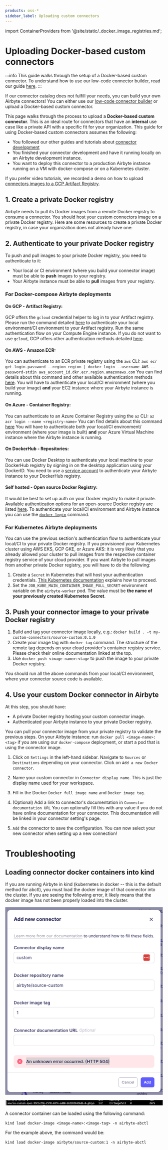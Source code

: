 ```yaml
---
products: oss-*
sidebar_label: Uploading custom connectors
---
```


import ContainerProviders from '@site/static/\_docker_image_registries.md';

# Uploading Docker-based custom connectors

:::info
This guide walks through the setup of a Docker-based custom connector. To understand how to use our low-code connector builder, read our guide [here](/platform/connector-development/connector-builder-ui/overview).
:::

If our connector catalog does not fulfill your needs, you can build your own Airbyte connectors! You can either use our [low-code connector builder](/platform/connector-development/connector-builder-ui/overview) or upload a Docker-based custom connector.

This page walks through the process to upload a **Docker-based custom connector**. This is an ideal route for connectors that have an **internal** use case like a private API with a specific fit for your organization. This guide for using Docker-based custom connectors assumes the following:

- You followed our other guides and tutorials about [connector development](/platform/connector-development/connector-builder-ui/overview)
- You finished your connector development and have it running locally on an Airbyte development instance.
- You want to deploy this connector to a production Airbyte instance running on a VM with docker-compose or on a Kubernetes cluster.

If you prefer video tutorials, we recorded a demo on how to upload [connectors images to a GCP Artifact Registry](https://www.youtube.com/watch?v=4YF20PODv30&ab_channel=Airbyte).

## 1. Create a private Docker registry

Airbyte needs to pull its Docker images from a remote Docker registry to consume a connector.
You should host your custom connectors image on a private Docker registry.
Here are some resources to create a private Docker registry, in case your organization does not already have one:

<ContainerProviders/>

## 2. Authenticate to your private Docker registry

To push and pull images to your private Docker registry, you need to authenticate to it:

- Your local or CI environment (where you build your connector image) must be able to **push** images to your registry.
- Your Airbyte instance must be able to **pull** images from your registry.

### For Docker-compose Airbyte deployments

#### On GCP - Artifact Registry:

GCP offers the `gcloud` credential helper to log in to your Artifact registry.
Please run the command detailed [here](https://cloud.google.com/artifact-registry/docs/docker/quickstart#auth) to authenticate your local environment/CI environment to your Artifact registry.
Run the same authentication flow on your Compute Engine instance.
If you do not want to use `gcloud`, GCP offers other authentication methods detailed [here](https://cloud.google.com/artifact-registry/docs/docker/authentication).

#### On AWS - Amazon ECR:

You can authenticate to an ECR private registry using the `aws` CLI:
`aws ecr get-login-password --region region | docker login --username AWS --password-stdin aws_account_id.dkr.ecr.region.amazonaws.com`
You can find details about this command and other available authentication methods [here](https://docs.aws.amazon.com/AmazonECR/latest/userguide/registry_auth.html).
You will have to authenticate your local/CI environment (where you build your image) **and** your EC2 instance where your Airbyte instance is running.

#### On Azure - Container Registry:

You can authenticate to an Azure Container Registry using the `az` CLI:
`az acr login --name <registry-name>`
You can find details about this command [here](https://docs.microsoft.com/en-us/azure/container-registry/container-registry-get-started-portal#:~:text=Azure%20Container%20Registry%20is%20a,container%20images%20and%20related%20artifacts.&text=Then,%20use%20Docker%20commands%20to,the%20image%20from%20your%20registry.)
You will have to authenticate both your local/CI environment/ environment (where your image is built) **and** your Azure Virtual Machine instance where the Airbyte instance is running.

#### On DockerHub - Repositories:

You can use Docker Desktop to authenticate your local machine to your DockerHub registry by signing in on the desktop application using your DockerID.
You need to use a [service account](https://docs.docker.com/docker-hub/service-accounts/) to authenticate your Airbyte instance to your DockerHub registry.

#### Self hosted - Open source Docker Registry:

It would be best to set up auth on your Docker registry to make it private. Available authentication options for an open-source Docker registry are listed [here](https://docs.docker.com/registry/configuration/#auth).
To authenticate your local/CI environment and Airbyte instance you can use the [`docker login`](https://docs.docker.com/engine/reference/commandline/login/) command.

### For Kubernetes Airbyte deployments

You can use the previous section's authentication flow to authenticate your local/CI to your private Docker registry.
If you provisioned your Kubernetes cluster using AWS EKS, GCP GKE, or Azure AKS: it is very likely that you already allowed your cluster to pull images from the respective container registry service of your cloud provider.
If you want Airbyte to pull images from another private Docker registry, you will have to do the following:

1. Create a `Secret` in Kubernetes that will host your authentication credentials. [This Kubernetes documentation](https://kubernetes.io/docs/tasks/configure-pod-container/pull-image-private-registry/) explains how to proceed.
2. Set the `JOB_KUBE_MAIN_CONTAINER_IMAGE_PULL_SECRET` environment variable on the `airbyte-worker` pod. The value must be **the name of your previously created Kubernetes Secret**.

## 3. Push your connector image to your private Docker registry

1. Build and tag your connector image locally, e.g.: `docker build . -t my-custom-connectors/source-custom:0.1.0`
2. Create your image tag with `docker tag` command. The structure of the remote tag depends on your cloud provider's container registry service. Please check their online documentation linked at the top.
3. Use `docker push <image-name>:<tag>` to push the image to your private Docker registry.

You should run all the above commands from your local/CI environment, where your connector source code is available.

## 4. Use your custom Docker connector in Airbyte

At this step, you should have:

- A private Docker registry hosting your custom connector image.
- Authenticated your Airbyte instance to your private Docker registry.

You can pull your connector image from your private registry to validate the previous steps. On your Airbyte instance: run `docker pull <image-name>:<tag>` if you are using our `docker-compose` deployment, or start a pod that is using the connector image.

1. Click on `Settings` in the left-hand sidebar. Navigate to `Sources` or `Destinations` depending on your connector. Click on `Add a new Docker connector`.

2. Name your custom connector in `Connector display name`. This is just the display name used for your workspace.

3. Fill in the Docker `Docker full image name` and `Docker image tag`.

4. (Optional) Add a link to connector's documentation in `Connector documentation URL`
   You can optionally fill this with any value if you do not have online documentation for your connector.
   This documentation will be linked in your connector setting's page.

5. `Add` the connector to save the configuration. You can now select your new connector when setting up a new connection!

# Troubleshooting

## Loading connector docker containers into kind

If you are running Airbyte in kind (kubernetes in docker -- this is the default method for abctl), you must load the docker image of that connector into the cluster. If you are seeing the following error, it likely means that the docker image has not been properly loaded into the cluster.

![Screenshot of UI error when custom connector container is not loaded in the cluster](./assets/custom-connector-error1.png)

![Screenshot of K8s error when custom connector container is not loaded in the cluster](./assets/custom-connector-error2.png)

A connector container can be loaded using the following command:

```
kind load docker-image <image-name>:<image-tag> -n airbyte-abctl
```

For the example above, the command would be:

```
kind load docker-image airbyte/source-custom:1 -n airbyte-abctl
```
